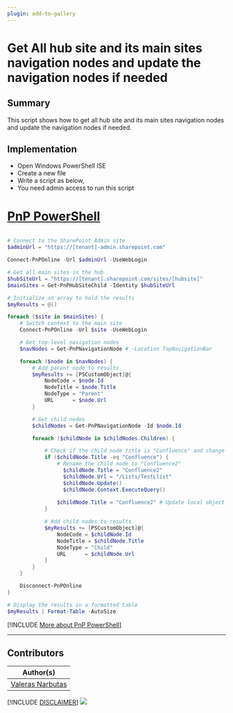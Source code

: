 ```yaml
---
plugin: add-to-gallery
---
```


# Get All hub site and its main sites navigation nodes and update the navigation nodes if needed

## Summary

This script shows how to get all hub site and its main sites navigation nodes and update the navigation nodes if needed.

## Implementation

- Open Windows PowerShell ISE
- Create a new file
- Write a script as below,
- You need admin access to run this script
 
# [PnP PowerShell](#tab/pnpps)
```powershell

# Connect to the SharePoint Admin site
$adminUrl = "https://[tenant]-admin.sharepoint.com"

Connect-PnPOnline -Url $adminUrl -UseWebLogin

# Get all main sites in the hub
$hubSiteUrl = "https://[tenant].sharepoint.com/sites/[hubsite]"
$mainSites = Get-PnPHubSiteChild -Identity $hubSiteUrl

# Initialize an array to hold the results
$myResults = @()

foreach ($site in $mainSites) {
    # Switch context to the main site
    Connect-PnPOnline -Url $site -UseWebLogin

    # Get top-level navigation nodes
    $navNodes = Get-PnPNavigationNode # -Location TopNavigationBar

    foreach ($node in $navNodes) {
        # Add parent node to results
        $myResults += [PSCustomObject]@{
            NodeCode = $node.Id
            NodeTitle = $node.Title
            NodeType = "Parent"
            URL      = $node.Url
        }

        # Get child nodes
        $childNodes = Get-PnPNavigationNode -Id $node.Id

        foreach ($childNode in $childNodes.Children) {

            # Check if the child node title is "Confluence" and change it to "Confluence2"
            if ($childNode.Title -eq "Confluence") {
                # Rename the child node to "Confluence2"
                  $childNode.Title = "Confluence2"
                  $childNode.Url = "/Lists/TestLlist"
                  $childNode.Update()
                  $childNode.Context.ExecuteQuery()
               
                $childNode.Title = "Confluence2" # Update local object for display
            }

            # Add child nodes to results
            $myResults += [PSCustomObject]@{
                NodeCode = $childNode.Id
                NodeTitle = $childNode.Title
                NodeType = "Child"
                URL      = $childNode.Url
            }
        }
    }

    Disconnect-PnPOnline
}

# Display the results in a formatted table
$myResults | Format-Table -AutoSize

```

[!INCLUDE [More about PnP PowerShell](../../docfx/includes/MORE-PNPPS.md)]

***

## Contributors

| Author(s) |
|-----------|
| [Valeras Narbutas](https://github.com/ValerasNarbutas) |


[!INCLUDE [DISCLAIMER](../../docfx/includes/DISCLAIMER.md)]
<img src="https://m365-visitor-stats.azurewebsites.net/script-samples/scripts/spo-get-all-hub-site-main-sites-and-navigation-nodes" aria-hidden="true" />
